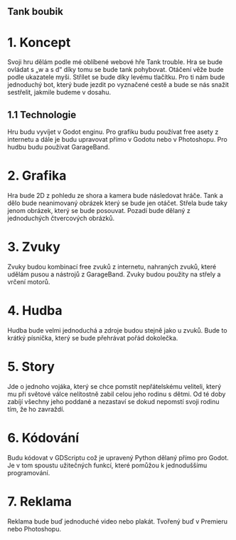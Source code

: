 ## Tank boubik

# 1. Koncept
Svoji hru dělám podle mé oblíbené webové hře Tank trouble. Hra se bude ovládat s „w a s d“ díky tomu se bude tank pohybovat. Otáčení věže bude podle ukazatele myši. Střílet se bude díky levému tlačítku. Pro ti nám bude jednoduchý bot, který bude jezdit po vyznačené cestě a bude se nás snažit sestřelit, jakmile budeme v dosahu.

## 1.1 Technologie
Hru budu vyvíjet v Godot enginu. Pro grafiku budu používat free asety z internetu a dále je budu upravovat přímo v Godotu nebo v Photoshopu. Pro hudbu budu používat GarageBand.

# 2. Grafika
Hra bude 2D z pohledu ze shora a kamera bude následovat hráče. Tank a dělo bude neanimovaný obrázek který se bude jen otáčet. Střela bude taky jenom obrázek, který se bude posouvat. Pozadí bude dělaný z jednoduchých čtvercových obrázků.

# 3. Zvuky
Zvuky budou kombinací free zvuků z internetu, nahraných zvuků, které udělám pusou a nástrojů z GarageBand. Zvuky budou použity na střely a vrčení motorů.

# 4. Hudba
Hudba bude velmi jednoduchá a zdroje budou stejně jako u zvuků. Bude to krátký písnička, který se bude přehrávat pořád dokolečka.

# 5. Story
Jde o jednoho vojáka, který se chce pomstít nepřátelskému veliteli, který mu při světové válce nelítostně zabil celou jeho rodinu s dětmi. Od té doby zabíjí všechny jeho poddané a nezastaví se dokud nepomstí svoji rodinu tím, že ho zavraždí.

# 6. Kódování
Budu kódovat v GDScriptu což je upravený Python dělaný přímo pro Godot. Je v tom spoustu užitečných funkcí, které pomůžou k jednoduššímu programování.

# 7. Reklama
Reklama bude buď jednoduché video nebo plakát. Tvořený buď v Premieru nebo Photoshopu.
